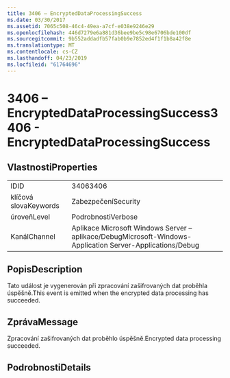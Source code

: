 ```yaml
---
title: 3406 – EncryptedDataProcessingSuccess
ms.date: 03/30/2017
ms.assetid: 7065c508-46c4-49ea-a7cf-e038e9246e29
ms.openlocfilehash: 446d7279e6a881d36bee9be5c98e6706bde100df
ms.sourcegitcommit: 9b552addadfb57fab0b9e7852ed4f1f1b8a42f8e
ms.translationtype: MT
ms.contentlocale: cs-CZ
ms.lasthandoff: 04/23/2019
ms.locfileid: "61764696"
---
```

# <a name="3406---encrypteddataprocessingsuccess"></a><span data-ttu-id="33a18-102">3406 – EncryptedDataProcessingSuccess</span><span class="sxs-lookup"><span data-stu-id="33a18-102">3406 - EncryptedDataProcessingSuccess</span></span>
## <a name="properties"></a><span data-ttu-id="33a18-103">Vlastnosti</span><span class="sxs-lookup"><span data-stu-id="33a18-103">Properties</span></span>  
  
|||  
|-|-|  
|<span data-ttu-id="33a18-104">ID</span><span class="sxs-lookup"><span data-stu-id="33a18-104">ID</span></span>|<span data-ttu-id="33a18-105">3406</span><span class="sxs-lookup"><span data-stu-id="33a18-105">3406</span></span>|  
|<span data-ttu-id="33a18-106">klíčová slova</span><span class="sxs-lookup"><span data-stu-id="33a18-106">Keywords</span></span>|<span data-ttu-id="33a18-107">Zabezpečení</span><span class="sxs-lookup"><span data-stu-id="33a18-107">Security</span></span>|  
|<span data-ttu-id="33a18-108">úroveň</span><span class="sxs-lookup"><span data-stu-id="33a18-108">Level</span></span>|<span data-ttu-id="33a18-109">Podrobnosti</span><span class="sxs-lookup"><span data-stu-id="33a18-109">Verbose</span></span>|  
|<span data-ttu-id="33a18-110">Kanál</span><span class="sxs-lookup"><span data-stu-id="33a18-110">Channel</span></span>|<span data-ttu-id="33a18-111">Aplikace Microsoft Windows Server – aplikace/Debug</span><span class="sxs-lookup"><span data-stu-id="33a18-111">Microsoft-Windows-Application Server-Applications/Debug</span></span>|  
  
## <a name="description"></a><span data-ttu-id="33a18-112">Popis</span><span class="sxs-lookup"><span data-stu-id="33a18-112">Description</span></span>  
 <span data-ttu-id="33a18-113">Tato událost je vygenerován při zpracování zašifrovaných dat proběhla úspěšně.</span><span class="sxs-lookup"><span data-stu-id="33a18-113">This event is emitted when the encrypted data processing has succeeded.</span></span>  
  
## <a name="message"></a><span data-ttu-id="33a18-114">Zpráva</span><span class="sxs-lookup"><span data-stu-id="33a18-114">Message</span></span>  
 <span data-ttu-id="33a18-115">Zpracování zašifrovaných dat proběhlo úspěšně.</span><span class="sxs-lookup"><span data-stu-id="33a18-115">Encrypted data processing succeeded.</span></span>  
  
## <a name="details"></a><span data-ttu-id="33a18-116">Podrobnosti</span><span class="sxs-lookup"><span data-stu-id="33a18-116">Details</span></span>
